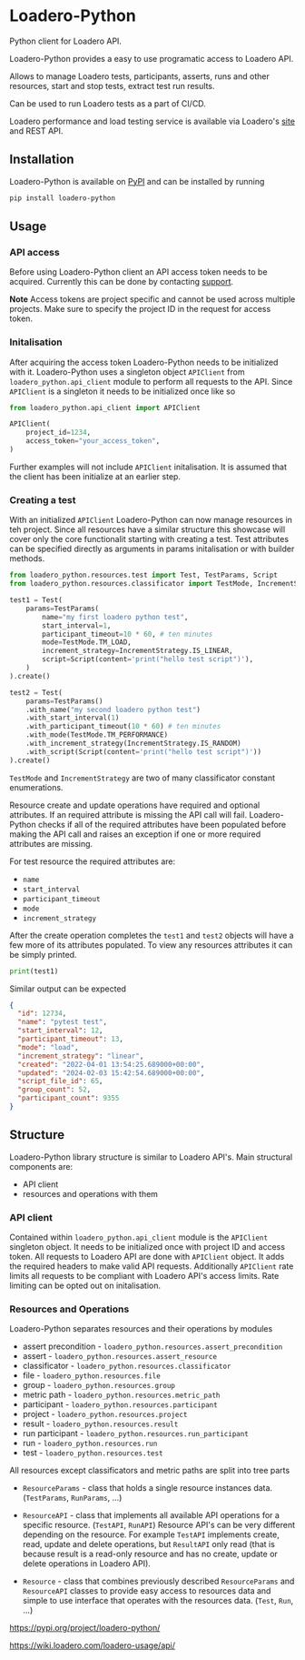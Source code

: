 # Loadero-Python

Python client for Loadero API.

Loadero-Python provides a easy to use programatic access to Loadero API.

Allows to manage Loadero tests, participants, asserts, runs and other resources,
start and stop tests, extract test run results.

Can be used to run Loadero tests as a part of CI/CD.

Loadero performance and load testing service is available via Loadero's
[site](https://loadero.com/) and REST API.

## Installation

Loadero-Python is available on [PyPI](https://pypi.org/project/loadero-python/)
and can be installed by running

```bash
pip install loadero-python
```

## Usage

### API access

Before using Loadero-Python client an API access token needs to be acquired.
Currently this can be done by contacting
[support](mailto:support@loadero.com?subject=I%20want%20to%20request%20project%20access%20token%20for%20API).

**Note** Access tokens are project specific and cannot be used across multiple
projects. Make sure to specify the project ID in the request for access token.

### Initalisation

After acquiring the access token Loadero-Python needs to be initialized with it.
Loadero-Python uses a singleton object `APIClient` from
`loadero_python.api_client` module to perform all requests to the API. Since
`APIClient` is a singleton it needs to be initialized once like so

```py
from loadero_python.api_client import APIClient

APIClient(
    project_id=1234,
    access_token="your_access_token",
)
```

Further examples will not include `APIClient` initalisation. It is assumed that
the client has been initialize at an earlier step.

### Creating a test

With an initialized `APIClient` Loadero-Python can now manage resources in teh
project. Since all resources have a similar structure this showcase will cover
only the core functionalit starting with creating a test. Test attributes can be
specified directly as arguments in params initalisation or with builder methods.

```py
from loadero_python.resources.test import Test, TestParams, Script
from loadero_python.resources.classificator import TestMode, IncrementStrategy

test1 = Test(
    params=TestParams(
        name="my first loadero python test",
        start_interval=1,
        participant_timeout=10 * 60, # ten minutes
        mode=TestMode.TM_LOAD,
        increment_strategy=IncrementStrategy.IS_LINEAR,
        script=Script(content='print("hello test script")'),
    )
).create()

test2 = Test(
    params=TestParams()
    .with_name("my second loadero python test")
    .with_start_interval(1)
    .with_participant_timeout(10 * 60) # ten minutes
    .with_mode(TestMode.TM_PERFORMANCE)
    .with_increment_strategy(IncrementStrategy.IS_RANDOM)
    .with_script(Script(content='print("hello test script")'))
).create()
```

`TestMode` and `IncrementStrategy` are two of many classificator constant
enumerations.

Resource create and update operations have required and optional attributes. If
an required attribute is missing the API call will fail. Loadero-Python checks
if all of the required attributes have been populated before making the API call
and raises an exception if one or more required attributes are missing.

For test resource the required attributes are:

- `name`
- `start_interval`
- `participant_timeout`
- `mode`
- `increment_strategy`

After the create operation completes the `test1` and `test2` objects will have a
few more of its attributes populated. To view any resources attributes it can be
simply printed.

```py
print(test1)
```

Similar output can be expected

```json
{
  "id": 12734,
  "name": "pytest test",
  "start_interval": 12,
  "participant_timeout": 13,
  "mode": "load",
  "increment_strategy": "linear",
  "created": "2022-04-01 13:54:25.689000+00:00",
  "updated": "2024-02-03 15:42:54.689000+00:00",
  "script_file_id": 65,
  "group_count": 52,
  "participant_count": 9355
}
```

## Structure

Loadero-Python library structure is similar to Loadero API's. Main structural
components are:

- API client
- resources and operations with them

### API client

Contained within `loadero_python.api_client` module is the `APIClient` singleton
object. It needs to be initialized once with project ID and access token. All
requests to Loadero API are done with `APIClient` object. It adds the required
headers to make valid API requests. Additionally `APIClient` rate limits all
requests to be compliant with Loadero API's access limits. Rate limiting can be
opted out on initalisation.

### Resources and Operations

Loadero-Python separates resources and their operations by modules

- assert precondition - `loadero_python.resources.assert_precondition`
- assert - `loadero_python.resources.assert_resource`
- classificator - `loadero_python.resources.classificator`
- file - `loadero_python.resources.file`
- group - `loadero_python.resources.group`
- metric path - `loadero_python.resources.metric_path`
- participant - `loadero_python.resources.participant`
- project - `loadero_python.resources.project`
- result - `loadero_python.resources.result`
- run participant - `loadero_python.resources.run_participant`
- run - `loadero_python.resources.run`
- test - `loadero_python.resources.test`

All resources except classificators and metric paths are split into tree parts

- `ResourceParams` - class that holds a single resource instances data.
  (`TestParams`, `RunParams`, ...)

- `ResourceAPI` - class that implements all available API operations for a
  specific resource. (`TestAPI`, `RunAPI`) Resource API's can be very different
  depending on the resource. For example `TestAPI` implements create, read,
  update and delete operations, but `ResultAPI` only read (that is because
  result is a read-only resource and has no create, update or delete operations
  in Loadero API).

- `Resource` - class that combines previously described `ResourceParams` and
  `ResourceAPI` classes to provide easy access to resources data and simple to
  use interface that operates with the resources data. (`Test`, `Run`, ...)

https://pypi.org/project/loadero-python/

https://wiki.loadero.com/loadero-usage/api/
